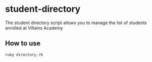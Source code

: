 # student-directory

The student directory script allows you to manage the list of students anrolled at Villains Academy

## How to use

```shell
ruby directory.rb
```